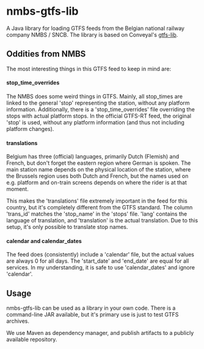 # nmbs-gtfs-lib

A Java library for loading GTFS feeds from the Belgian national railway company NMBS / SNCB. 
The library is based on Conveyal's [gtfs-lib](https://github.com/conveyal/gtfs-lib).

## Oddities from NMBS
The most interesting things in this GTFS feed to keep in mind are:

#### stop_time_overrides
The NMBS does some weird things in GTFS. Mainly, all stop_times are linked to the general 'stop'
representing the station, without any platform information. Additionally, there is a 'stop_time_overrides' file
overriding the stops with actual platform stops. In the official GTFS-RT feed, the original 'stop' is used, without
any platform information (and thus not including platform changes).

#### translations
Belgium has three (official) languages, primarily Dutch (Flemish) and French, but don't forget the eastern region where
German is spoken. The main station name depends on the physical location of the station, where the Brussels region uses
both Dutch and French, but the names used on e.g. platform and on-train screens depends on where the rider is at that 
moment.

This makes the 'translations' file extremely important in the feed for this country, but it's completely different from
the GTFS standard. The column 'trans_id' matches the 'stop_name' in the 'stops' file. 'lang' contains the language of
translation, and 'translation' is the actual translation. Due to this setup, it's only possible
to translate stop names.

#### calendar and calendar_dates
The feed does (consistently) include a 'calendar' file, but the actual values are always 0 for all days. The 'start_date'
and 'end_date' are equal for all services. In my understanding, it is safe to use 'calendar_dates' and ignore 'calendar'.

## Usage
nmbs-gtfs-lib can be used as a library in your own code. There is a command-line JAR available, but it's primary use is
just to test GTFS archives.

We use Maven as dependency manager, and publish artifacts to a publicly available repository.
